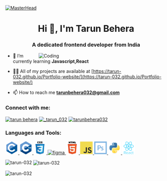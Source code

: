 [![MasterHead](https://im.ezgif.com/tmp/ezgif-1-cd6a2fed9f.gif)](https://tarun-032.github.io/Portfolio-website/)
<h1 align="center">Hi 👋, I'm Tarun Behera</h1>
<h3 align="center">A dedicated frontend developer from India</h3>
<img align="right" alt="Coding" width="400" src="https://cdn.dribbble.com/users/2401141/screenshots/5487982/media/f94135193d842e240e9c1267e4d9ca89.gif")>

- 🌱 I’m currently learning **Javascript,React**

- 👨‍💻 All of my projects are available at [https://tarun-032.github.io/Portfolio-website/](https://tarun-032.github.io/Portfolio-website/)

- 📫 How to reach me **tarunbehera032@gmail.com**

<h3 align="left">Connect with me:</h3>
<p align="left">
<a href="https://www.linkedin.com/in/tarun-behera-780704279/" target="blank"><img align="center" src="https://raw.githubusercontent.com/rahuldkjain/github-profile-readme-generator/master/src/images/icons/Social/linked-in-alt.svg" alt="tarun behera" height="30" width="40" /></a>
<a href="https://instagram.com/_tarun_032" target="blank"><img align="center" src="https://raw.githubusercontent.com/rahuldkjain/github-profile-readme-generator/master/src/images/icons/Social/instagram.svg" alt="_tarun_032" height="30" width="40" /></a>
<a href="https://www.hackerrank.com/tarunbehera032" target="blank"><img align="center" src="https://raw.githubusercontent.com/rahuldkjain/github-profile-readme-generator/master/src/images/icons/Social/hackerrank.svg" alt="tarunbehera032" height="30" width="40" /></a>
</p>

<h3 align="left">Languages and Tools:</h3>
<p align="left"> <a href="https://www.cprogramming.com/" target="_blank" rel="noreferrer"> <img src="https://raw.githubusercontent.com/devicons/devicon/master/icons/c/c-original.svg" alt="c" width="40" height="40"/> </a> <a href="https://www.w3schools.com/cpp/" target="_blank" rel="noreferrer"> <img src="https://raw.githubusercontent.com/devicons/devicon/master/icons/cplusplus/cplusplus-original.svg" alt="cplusplus" width="40" height="40"/> </a> <a href="https://www.w3schools.com/css/" target="_blank" rel="noreferrer"> <img src="https://raw.githubusercontent.com/devicons/devicon/master/icons/css3/css3-original-wordmark.svg" alt="css3" width="40" height="40"/> </a> <a href="https://www.figma.com/" target="_blank" rel="noreferrer"> <img src="https://www.vectorlogo.zone/logos/figma/figma-icon.svg" alt="figma" width="40" height="40"/> </a> <a href="https://www.w3.org/html/" target="_blank" rel="noreferrer"> <img src="https://raw.githubusercontent.com/devicons/devicon/master/icons/html5/html5-original-wordmark.svg" alt="html5" width="40" height="40"/> </a> <a href="https://developer.mozilla.org/en-US/docs/Web/JavaScript" target="_blank" rel="noreferrer"> <img src="https://raw.githubusercontent.com/devicons/devicon/master/icons/javascript/javascript-original.svg" alt="javascript" width="40" height="40"/> </a> <a href="https://www.photoshop.com/en" target="_blank" rel="noreferrer"> <img src="https://raw.githubusercontent.com/devicons/devicon/master/icons/photoshop/photoshop-line.svg" alt="photoshop" width="40" height="40"/> </a> <a href="https://www.python.org" target="_blank" rel="noreferrer"> <img src="https://raw.githubusercontent.com/devicons/devicon/master/icons/python/python-original.svg" alt="python" width="40" height="40"/> </a> <a href="https://reactjs.org/" target="_blank" rel="noreferrer"> <img src="https://raw.githubusercontent.com/devicons/devicon/master/icons/react/react-original-wordmark.svg" alt="react" width="40" height="40"/> </a> </p>

<p><img align="left" src="https://github-readme-stats.vercel.app/api/top-langs?username=tarun-032&show_icons=true&locale=en&layout=compact" alt="tarun-032" /></p>

<p>&nbsp;<img align="center" src="https://github-readme-stats.vercel.app/api?username=tarun-032&show_icons=true&locale=en" alt="tarun-032" /></p>

<p><img align="center" src="https://github-readme-streak-stats.herokuapp.com/?user=tarun-032&" alt="tarun-032" /></p>
